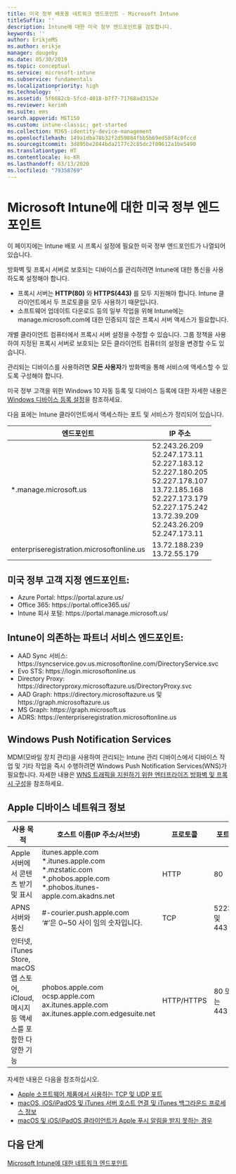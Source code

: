 ```yaml
---
title: 미국 정부 배포용 네트워크 엔드포인트 - Microsoft Intune
titleSuffix: ''
description: Intune에 대한 미국 정부 엔드포인트를 검토합니다.
keywords: ''
author: ErikjeMS
ms.author: erikje
manager: dougeby
ms.date: 05/30/2019
ms.topic: conceptual
ms.service: microsoft-intune
ms.subservice: fundamentals
ms.localizationpriority: high
ms.technology: ''
ms.assetid: 5f6682cb-5fcd-4018-b7f7-71768ad3152e
ms.reviewer: kerimh
ms.suite: ems
search.appverid: MET150
ms.custom: intune-classic; get-started
ms.collection: M365-identity-device-management
ms.openlocfilehash: 149a1dba78b32f2d59884fbb5b69ed58f4c0fccd
ms.sourcegitcommit: 3d895be2844bda2177c2c85dc2f09612a1be5490
ms.translationtype: HT
ms.contentlocale: ko-KR
ms.lasthandoff: 03/13/2020
ms.locfileid: "79358769"
---
```

# <a name="us-government-endpoints-for-microsoft-intune"></a>Microsoft Intune에 대한 미국 정부 엔드포인트

이 페이지에는 Intune 배포 시 프록시 설정에 필요한 미국 정부 엔드포인트가 나열되어 있습니다.

방화벽 및 프록시 서버로 보호되는 디바이스를 관리하려면 Intune에 대한 통신을 사용하도록 설정해야 합니다.

- 프록시 서버는 **HTTP(80)** 와 **HTTPS(443)** 를 모두 지원해야 합니다. Intune 클라이언트에서 두 프로토콜을 모두 사용하기 때문입니다.
- 소프트웨어 업데이트 다운로드 등의 일부 작업을 위해 Intune에는 manage.microsoft.com에 대한 인증되지 않은 프록시 서버 액세스가 필요합니다.

개별 클라이언트 컴퓨터에서 프록시 서버 설정을 수정할 수 있습니다. 그룹 정책을 사용하여 지정된 프록시 서버로 보호되는 모든 클라이언트 컴퓨터의 설정을 변경할 수도 있습니다.

관리되는 디바이스를 사용하려면 **모든 사용자**가 방화벽을 통해 서비스에 액세스할 수 있도록 구성해야 합니다.

미국 정부 고객을 위한 Windows 10 자동 등록 및 디바이스 등록에 대한 자세한 내용은 [Windows 디바이스 등록 설정](../enrollment/windows-enroll.md#windows-10-auto-enrollment-and-device-registration)을 참조하세요.

다음 표에는 Intune 클라이언트에서 액세스하는 포트 및 서비스가 정리되어 있습니다.

|**엔드포인트**|**IP 주소**|
|---------------------|-----------|
|*.manage.microsoft.us | 52.243.26.209 <br> 52.247.173.11 <br> 52.227.183.12 <br>52.227.180.205 <br> 52.227.178.107 <br> 13.72.185.168 <br> 52.227.173.179 <br> 52.227.175.242 <br> 13.72.39.209 <br> 52.243.26.209 <br> 52.247.173.11 |
| enterpriseregistration.microsoftonline.us | 13.72.188.239 <br> 13.72.55.179 |

## <a name="us-government-customer-designated-endpoints"></a>미국 정부 고객 지정 엔드포인트:
- Azure Portal: https:\//portal.azure.us/ 
- Office 365: https:\//portal.office365.us/ 
- Intune 회사 포털: https:\//portal.manage.microsoft.us/ 

## <a name="partner-service-endpoints-that-intune-depends-on"></a>Intune이 의존하는 파트너 서비스 엔드포인트:
- AAD Sync 서비스: https:\//syncservice.gov.us.microsoftonline.com/DirectoryService.svc
- Evo STS: https:\//login.microsoftonline.us
- Directory Proxy: https:\//directoryproxy.microsoftazure.us/DirectoryProxy.svc
- AAD Graph: https:\//directory.microsoftazure.us 및 https:\//graph.microsoftazure.us
- MS Graph: https:\//graph.microsoft.us
- ADRS: https:\//enterpriseregistration.microsoftonline.us

## <a name="windows-push-notification-services"></a>Windows Push Notification Services
MDM(모바일 장치 관리)을 사용하여 관리되는 Intune 관리 디바이스에서 디바이스 작업 및 기타 작업을 즉시 수행하려면 Windows Push Notification Services(WNS)가 필요합니다. 자세한 내용은 [WNS 트래픽을 지원하기 위한 엔터프라이즈 방화벽 및 프록시 구성](https://docs.microsoft.com/windows/uwp/design/shell/tiles-and-notifications/firewall-allowlist-config)을 참조하세요.

## <a name="apple-device-network-information"></a>Apple 디바이스 네트워크 정보

|**사용 목적**|**호스트 이름(IP 주소/서브넷)**|**프로토콜**|**포트**|
|------------|-----------|------------|-----------|
|Apple 서버에서 콘텐츠 받기 및 표시|itunes.apple.com<br>\*.itunes.apple.com<br>\*.mzstatic.com<br>\*.phobos.apple.com<br>\*.phobos.itunes-apple.com.akadns.net|HTTP|80|
|APNS 서버와 통신|#-courier.push.apple.com<br>‘#’은 0~50 사이 임의 숫자입니다.|TCP|5223 및 443|
|인터넷, iTunes Store, macOS 앱 스토어, iCloud, 메시지 등 액세스를 포함한 다양한 기능|phobos.apple.com<br>ocsp.apple.com<br>ax.itunes.apple.com<br>ax.itunes.apple.com.edgesuite.net|HTTP/HTTPS|80 또는 443|

자세한 내용은 다음을 참조하십시오.

- [Apple 소프트웨어 제품에서 사용하는 TCP 및 UDP 포트](https://support.apple.com/HT202944)
- [macOS, iOS/iPadOS 및 iTunes 서버 호스트 연결 및 iTunes 백그라운드 프로세스 정보](https://support.apple.com/HT201999)
- [macOS 및 iOS/iPadOS 클라이언트가 Apple 푸시 알림을 받지 못하는 경우](https://support.apple.com/HT203609)

## <a name="next-steps"></a>다음 단계
[Microsoft Intune에 대한 네트워크 엔드포인트](intune-endpoints.md)

